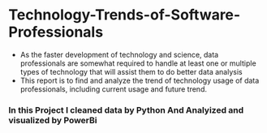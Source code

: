 # Technology-Trends-of-Software-Professionals

* As the faster development of technology and science, data professionals are somewhat required to handle at least one or multiple types of technology that will assist them to do better data analysis
* This report is to find and analyze the trend of technology usage of data professionals, including current usage and future trend.


### In this Project I cleaned data by Python And Analyized and visualized by PowerBi
